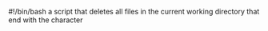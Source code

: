 #!/bin/bash
 a script that deletes all files in the current working directory that end with the character
